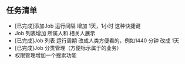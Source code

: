 ## 任务清单
* [已完成]添加Job 运行间隔 增加 1天，1小时 这种快捷键
* Job 列表增加 所属人和 相关人展示
* [已完成]Job 列表 运行周期 改成人类方便看的，例如1440 分钟 改成 1天
* [已完成]Job 分类管理（方便标示属于的业务）
* 权限管理增加一个搜索功能